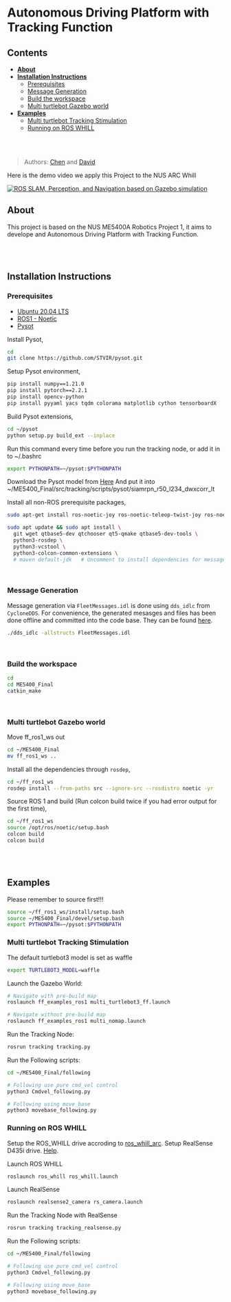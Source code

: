 # Autonomous Driving Platform with Tracking Function
## Contents

- **[About](#About)**
- **[Installation Instructions](#installation-instructions)**
  - [Prerequisites](#prerequisites)
  - [Message Generation](#message-generation)
  - [Build the workspace](#build-the-workspace)
  - [Multi turtlebot Gazebo world](#multi-turtlebot-gazebo-world)
- **[Examples](#examples)**
  - [Multi turtlebot Tracking Stimulation](#multi-turtlebot-tracking-stimulation)
  - [Running on ROS WHILL](running-on-ros-whill)



</br>
</br>

> Authors: [Chen](https://github.com/Chronobreakk) and [David](https://github.com/huangyqs123)

Here is the demo video we apply this Project to the NUS ARC Whill
<!-- > Video Presentation -->
[![ROS SLAM, Perception, and Navigation based on Gazebo simulation](https://s2.loli.net/2024/04/20/I2sQSBXOrcJR5VP.jpg)](https://b23.tv/3KfQj2k)


## About
This project is based on the NUS ME5400A Robotics Project 1, it aims to develope and Autonomous Driving Platform with Tracking Function.


</br>
</br>

## Installation Instructions

### Prerequisites

* [Ubuntu 20.04 LTS](https://releases.ubuntu.com/20.04/)
* [ROS1 - Noetic](https://wiki.ros.org/noetic)
* [Pysot](https://github.com/STVIR/pysot)

Install Pysot,
```bash
cd
git clone https://github.com/STVIR/pysot.git
```

Setup Pysot environment,
```bash
pip install numpy==1.21.0
pip install pytorch==2.2.1
pip install opencv-python
pip install pyyaml yacs tqdm colorama matplotlib cython tensorboardX
```

Build Pysot extensions,
```bash
cd ~/pysot
python setup.py build_ext --inplace
```

Run this command every time before you run the tracking node, or add it in to ~/.bashrc
```bash
export PYTHONPATH=~/pysot:$PYTHONPATH
```

Download the Pysot model from [Here](https://drive.google.com/drive/folders/1lOOTedwGLbGZ7MAbqJimIcET3ANJd29A)
And put it into ~/ME5400_Final/src/tracking/scripts/pysot/siamrpn_r50_l234_dwxcorr_lt


Install all non-ROS prerequisite packages,

```bash
sudo apt-get install ros-noetic-joy ros-noetic-teleop-twist-joy ros-noetic-teleop-twist-keyboard ros-noetic-laser-proc ros-noetic-rgbd-launch ros-noetic-depthimage-to-laserscan ros-noetic-rosserial-arduino ros-noetic-rosserial-python ros-noetic-rosserial-server ros-noetic-rosserial-client ros-noetic-rosserial-msgs ros-noetic-amcl ros-noetic-map-server ros-noetic-move-base ros-noetic-urdf ros-noetic-xacro  ros-noetic-compressed-image-transport ros-noetic-rqt-image-view ros-noetic-gmapping ros-noetic-navigation  ros-noetic-interactive-markers rviz

sudo apt update && sudo apt install \
  git wget qtbase5-dev qtchooser qt5-qmake qtbase5-dev-tools \
  python3-rosdep \
  python3-vcstool \
  python3-colcon-common-extensions \
  # maven default-jdk   # Uncomment to install dependencies for message generation
```

</br>

### Message Generation

Message generation via `FleetMessages.idl` is done using `dds_idlc` from `CycloneDDS`. For convenience, the generated mesasges and files has been done offline and committed into the code base. They can be found [here](./free_fleet/src/messages/FleetMessages.idl).

```bash
./dds_idlc -allstructs FleetMessages.idl
```

</br>

### Build the workspace
```bash
cd
cd ME5400_Final
catkin_make
```
</br>


### Multi turtlebot Gazebo world

Move ff_ros1_ws out

```bash
cd ~/ME5400_Final
mv ff_ros1_ws ..
```

Install all the dependencies through `rosdep`,

```bash
cd ~/ff_ros1_ws
rosdep install --from-paths src --ignore-src --rosdistro noetic -yr
```

Source ROS 1 and build (Run colcon build twice if you had error output for the first time),

```bash
cd ~/ff_ros1_ws
source /opt/ros/noetic/setup.bash
colcon build
colcon build
```

</br>
</br>

## Examples

Please remember to source first!!!
```bash
source ~/ff_ros1_ws/install/setup.bash
source ~/ME5400_Final/devel/setup.bash
export PYTHONPATH=~/pysot:$PYTHONPATH
```

### Multi turtlebot Tracking Stimulation
The default turtlebot3 model is set as waffle
```bash
export TURTLEBOT3_MODEL=waffle
```

Launch the Gazebo World:
```bash
# Navigate with pre-build map
roslaunch ff_examples_ros1 multi_turtlebot3_ff.launch

# Navigate without pre-build map
roslaunch ff_examples_ros1 multi_nomap.launch 
```

Run the Tracking Node:
```bash
rosrun tracking tracking.py
```

Run the Following scripts:
```bash
cd ~/ME5400_Final/following

# Following use pure cmd_vel control
python3 Cmdvel_following.py

# Following using move_base
python3 movebase_following.py

```

### Running on ROS WHILL
Setup the ROS_WHILL drive accroding to [ros_whill_arc](https://github.com/legubiao/ros_whill_arc).
Setup RealSense D435i drive. [Help](https://zhuanlan.zhihu.com/p/456408345).

Launch ROS WHILL
```bash
roslaunch ros_whill ros_whill.launch
```

Launch RealSense
```bash
roslaunch realsense2_camera rs_camera.launch
```

Run the Tracking Node with RealSense
```bash
rosrun tracking tracking_realsense.py
```

Run the Following scripts:
```bash
cd ~/ME5400_Final/following

# Following use pure cmd_vel control
python3 Cmdvel_following.py

# Following using move_base
python3 movebase_following.py

```






